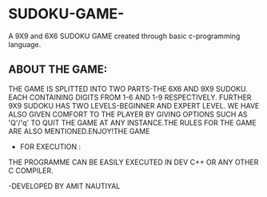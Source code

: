 # SUDOKU-GAME-
A 9X9 and 6X6 SUDOKU GAME created through basic c-programming language.

## ABOUT THE GAME:
THE GAME IS SPLITTED INTO TWO PARTS-THE 6X6 AND 9X9 SUDOKU. EACH CONTAINING DIGITS FROM 1-6 AND 1-9 RESPECTIVELY. FURTHER 9X9 SUDOKU HAS TWO LEVELS-BEGINNER AND EXPERT LEVEL. WE HAVE ALSO GIVEN COMFORT TO THE PLAYER BY GIVING OPTIONS SUCH AS 'Q'/'q' TO QUIT THE GAME AT ANY INSTANCE.THE RULES FOR THE GAME ARE ALSO MENTIONED.ENJOY!THE GAME 

- FOR EXECUTION :

THE PROGRAMME CAN BE EASILY EXECUTED IN DEV C++ OR ANY OTHER C COMPILER.

-DEVELOPED BY AMIT NAUTIYAL
